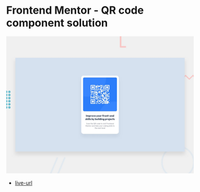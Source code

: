 # Frontend Mentor - QR code component solution

![](./design/desktop-preview.jpg)

- [live-url](https://fe-muchina.vercel.app/qr-code-component)
